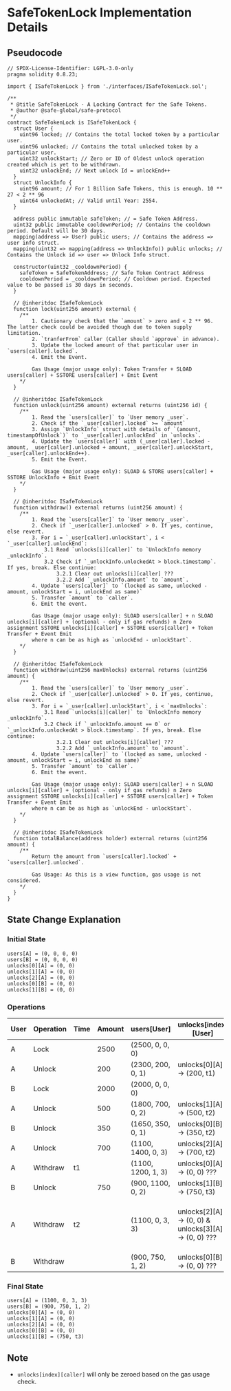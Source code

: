 # SafeTokenLock Implementation Details

## Pseudocode

```solidity
// SPDX-License-Identifier: LGPL-3.0-only
pragma solidity 0.8.23;

import { ISafeTokenLock } from './interfaces/ISafeTokenLock.sol';

/**
 * @title SafeTokenLock - A Locking Contract for the Safe Tokens.
 * @author @safe-global/safe-protocol
 */
contract SafeTokenLock is ISafeTokenLock {
  struct User {
    uint96 locked; // Contains the total locked token by a particular user.
    uint96 unlocked; // Contains the total unlocked token by a particular user.
    uint32 unlockStart; // Zero or ID of Oldest unlock operation created which is yet to be withdrawn.
    uint32 unlockEnd; // Next unlock Id = unlockEnd++
  }
  struct UnlockInfo {
    uint96 amount; // For 1 Billion Safe Tokens, this is enough. 10 ** 27 < 2 ** 96
    uint64 unlockedAt; // Valid until Year: 2554.
  }

  address public immutable safeToken; // = Safe Token Address.
  uint32 public immutable cooldownPeriod; // Contains the cooldown period. Default will be 30 days.
  mapping(address => User) public users; // Contains the address => user info struct.
  mapping(uint32 => mapping(address => UnlockInfo)) public unlocks; // Contains the Unlock id => user => Unlock Info struct.

  constructor(uint32 _cooldownPeriod) {
    safeToken = SafeTokenAddress; // Safe Token Contract Address
    cooldownPeriod = _cooldownPeriod; // Cooldown period. Expected value to be passed is 30 days in seconds.
  }

  // @inheritdoc ISafeTokenLock
  function lock(uint256 amount) external {
    /**
        1. Cautionary check that the `amount` > zero and < 2 ** 96. The latter check could be avoided though due to token supply limitation.
        2. `tranferFrom` caller (Caller should `approve` in advance).
        3. Update the locked amount of that particular user in `users[caller].locked`.
        4. Emit the Event.

        Gas Usage (major usage only): Token Transfer + SLOAD users[caller] + SSTORE users[caller] + Emit Event
    */
  }

  // @inheritdoc ISafeTokenLock
  function unlock(uint256 amount) external returns (uint256 id) {
    /**
        1. Read the `users[caller]` to `User memory _user`.
        2. Check if the `_user[caller].locked` >= `amount`
        3. Assign `UnlockInfo` struct with details of `(amount, timestampOfUnlock`)` to `_user[caller].unlockEnd` in `unlocks`.
        4. Update the `users[caller]` with (_user[caller].locked - amount, _user[caller].unlocked + amount, _user[caller].unlockStart, _user[caller].unlockEnd++).
        5. Emit the Event.

        Gas Usage (major usage only): SLOAD & STORE users[caller] + SSTORE UnlockInfo + Emit Event
    */
  }

  // @inheritdoc ISafeTokenLock
  function withdraw() external returns (uint256 amount) {
    /**
        1. Read the `users[caller]` to `User memory _user`.
        2. Check if `_user[caller].unlocked` > 0. If yes, continue, else revert.
        3. For i = `_user[caller].unlockStart`, i < `_user[caller].unlockEnd`:
            3.1 Read `unlocks[i][caller]` to `UnlockInfo memory _unlockInfo`.
            3.2 Check if `_unlockInfo.unlockedAt > block.timestamp`. If yes, break. Else continue:
                3.2.1 Clear out unlocks[i][caller] ???
                3.2.2 Add `_unlockInfo.amount` to `amount`.
        4. Update `users[caller]` to `(locked as same, unlocked - amount, unlockStart = i, unlockEnd as same)`
        5. Transfer `amount` to `caller`.
        6. Emit the event.

        Gas Usage (major usage only): SLOAD users[caller] + n SLOAD unlocks[i][caller] + (optional - only if gas refunds) n Zero assignment SSTORE unlocks[i][caller] + SSTORE users[caller] + Token Transfer + Event Emit
        where n can be as high as `unlockEnd - unlockStart`.
    */
  }

  // @inheritdoc ISafeTokenLock
  function withdraw(uint256 maxUnlocks) external returns (uint256 amount) {
    /**
        1. Read the `users[caller]` to `User memory _user`.
        2. Check if `_user[caller].unlocked` > 0. If yes, continue, else revert.
        3. For i = `_user[caller].unlockStart`, i < `maxUnlocks`:
            3.1 Read `unlocks[i][caller]` to `UnlockInfo memory _unlockInfo`.
            3.2 Check if `_unlockInfo.amount == 0` or `_unlockInfo.unlockedAt > block.timestamp`. If yes, break. Else continue:
                3.2.1 Clear out unlocks[i][caller] ???
                3.2.2 Add `_unlockInfo.amount` to `amount`.
        4. Update `users[caller]` to `(locked as same, unlocked - amount, unlockStart = i, unlockEnd as same)`
        5. Transfer `amount` to `caller`.
        6. Emit the event.

        Gas Usage (major usage only): SLOAD users[caller] + n SLOAD unlocks[i][caller] + (optional - only if gas refunds) n Zero assignment SSTORE unlocks[i][caller] + SSTORE users[caller] + Token Transfer + Event Emit
        where n can be as high as `unlockEnd - unlockStart`.
    */
  }

  // @inheritdoc ISafeTokenLock
  function totalBalance(address holder) external returns (uint256 amount) {
    /**
        Return the amount from `users[caller].locked` + `users[caller].unlocked`.

        Gas Usage: As this is a view function, gas usage is not considered.
    */
  }
}
```

## State Change Explanation

### Initial State

```solidity
users[A] = (0, 0, 0, 0)
users[B] = (0, 0, 0, 0)
unlocks[0][A] = (0, 0)
unlocks[1][A] = (0, 0)
unlocks[2][A] = (0, 0)
unlocks[0][B] = (0, 0)
unlocks[1][B] = (0, 0)
```

### Operations

| User | Operation | Time | Amount | users[User]        | unlocks[index][User]                                | Note                                         |
| ---- | --------- | ---- | ------ | ------------------ | --------------------------------------------------- | -------------------------------------------- |
| A    | Lock      |      | 2500   | (2500, 0, 0, 0)    |                                                     |                                              |
| A    | Unlock    |      | 200    | (2300, 200, 0, 1)  | unlocks[0][A] → (200, t1)                           |                                              |
| B    | Lock      |      | 2000   | (2000, 0, 0, 0)    |                                                     |                                              |
| A    | Unlock    |      | 500    | (1800, 700, 0, 2)  | unlocks[1][A] → (500, t2)                           |                                              |
| B    | Unlock    |      | 350    | (1650, 350, 0, 1)  | unlocks[0][B] → (350, t2)                           |                                              |
| A    | Unlock    |      | 700    | (1100, 1400, 0, 3) | unlocks[2][A] → (700, t2)                           |                                              |
| A    | Withdraw  | t1   |        | (1100, 1200, 1, 3) | unlocks[0][A] → (0, 0) ???                          |                                              |
| B    | Unlock    |      | 750    | (900, 1100, 0, 2)  | unlocks[1][B] → (750, t3)                           |                                              |
| A    | Withdraw  | t2   |        | (1100, 0, 3, 3)    | unlocks[2][A] → (0, 0) & unlocks[3][A] → (0, 0) ??? | Here 2 withdraw happens, as time t2 reached. |
| B    | Withdraw  |      |        | (900, 750, 1, 2)   | unlocks[0][B] → (0, 0) ???                          |                                              |

### Final State

```solidity
users[A] = (1100, 0, 3, 3)
users[B] = (900, 750, 1, 2)
unlocks[0][A] = (0, 0)
unlocks[1][A] = (0, 0)
unlocks[2][A] = (0, 0)
unlocks[0][B] = (0, 0)
unlocks[1][B] = (750, t3)
```

## Note

- `unlocks[index][caller]` will only be zeroed based on the gas usage check.
